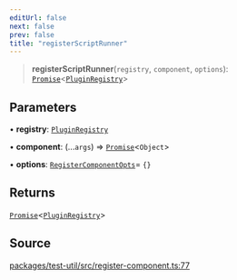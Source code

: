 ```yaml
---
editUrl: false
next: false
prev: false
title: "registerScriptRunner"
---
```


> **registerScriptRunner**(`registry`, `component`, `options`): [`Promise`]( https://developer.mozilla.org/docs/Web/JavaScript/Reference/Global_Objects/Promise )\<[`PluginRegistry`](/api/midnight-smoker/midnight-smoker/classes/pluginregistry/)\>

## Parameters

• **registry**: [`PluginRegistry`](/api/midnight-smoker/midnight-smoker/classes/pluginregistry/)

• **component**: (...`args`) => [`Promise`]( https://developer.mozilla.org/docs/Web/JavaScript/Reference/Global_Objects/Promise )\<`Object`\>

• **options**: [`RegisterComponentOpts`](/api/midnight-smoker/test-util/index/interfaces/registercomponentopts/)= `{}`

## Returns

[`Promise`]( https://developer.mozilla.org/docs/Web/JavaScript/Reference/Global_Objects/Promise )\<[`PluginRegistry`](/api/midnight-smoker/midnight-smoker/classes/pluginregistry/)\>

## Source

[packages/test-util/src/register-component.ts:77](https://github.com/boneskull/midnight-smoker/blob/417858b/packages/test-util/src/register-component.ts#L77)
